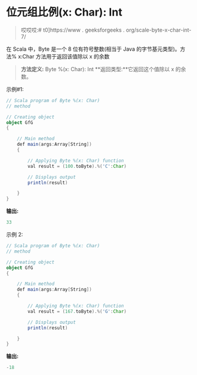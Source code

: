 # 位元组比例(x: Char): Int

> 哎哎哎:# t0]https://www . geeksforgeeks . org/scale-byte-x-char-int-7/

在 Scala 中，Byte 是一个 8 位有符号整数(相当于 Java 的字节基元类型)。方法% x:Char 方法用于返回该值除以 x 的余数

> **方法定义:** Byte %(x: Char): Int
> **返回类型:**它返回这个值除以 x 的余数。

示例#1:

```scala
// Scala program of Byte %(x: Char)
// method 

// Creating object 
object GfG 
{ 

    // Main method 
    def main(args:Array[String]) 
    { 

        // Applying Byte %(x: Char) function 
        val result = (100.toByte).%('C':Char) 

        // Displays output 
        println(result) 

    } 
} 
```

**输出:**

```scala
33
```

示例 2:

```scala
// Scala program of Byte %(x: Char)
// method 

// Creating object 
object GfG 
{ 

    // Main method 
    def main(args:Array[String]) 
    { 

        // Applying Byte %(x: Char) function 
        val result = (167.toByte).%('G':Char) 

        // Displays output 
        println(result) 

    } 
} 
```

**输出:**

```scala
-18
```